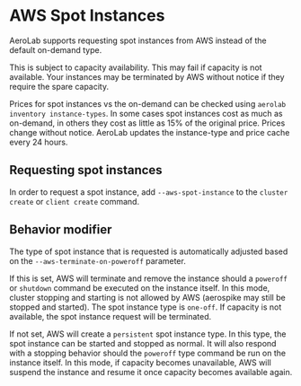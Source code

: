 # AWS Spot Instances

AeroLab supports requesting spot instances from AWS instead of the default on-demand type.

This is subject to capacity availability. This may fail if capacity is not available. Your instances may be terminated by AWS without notice if they require the spare capacity.

Prices for spot instances vs the on-demand can be checked using `aerolab inventory instance-types`. In some cases spot instances cost as much as on-demand, in others they cost as little as 15% of the original price. Prices change without notice. AeroLab updates the instance-type and price cache every 24 hours.

## Requesting spot instances

In order to request a spot instance, add `--aws-spot-instance` to the `cluster create` or `client create` command.

## Behavior modifier

The type of spot instance that is requested is automatically adjusted based on the `--aws-terminate-on-poweroff` parameter.

If this is set, AWS will terminate and remove the instance should a `poweroff` or `shutdown` command be executed on the instance itself. In this mode, cluster stopping and starting is not allowed by AWS (aerospike may still be stopped and started). The spot instance type is `one-off`. If capacity is not available, the spot instance request will be terminated.

If not set, AWS will create a `persistent` spot instance type. In this type, the spot instance can be started and stopped as normal. It will also respond with a stopping behavior should the `poweroff` type command be run on the instance itself. In this mode, if capacity becomes unavailable, AWS will suspend the instance and resume it once capacity becomes available again.
